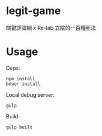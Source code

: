 # legit-game

關鍵評論網 x Re-lab 
立院的一百種死法

# Usage

Deps:
```
npm install
bower install
```

Local debug server:
```
gulp
```

Build:
```
gulp build
```
